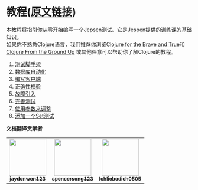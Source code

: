 # 教程([原文链接](https://github.com/jepsen-io/jepsen/blob/main/doc/tutorial/index.md))
本教程将指引你从零开始编写一个Jepsen测试。它是Jespen提供的[训练课](https://jepsen.io/services#training)的基础知识。  
如果你不熟悉Clojure语言，我们推荐你浏览[Clojure for the Brave and True](https://www.braveclojure.com/)和
[Clojure From the Ground Up](https://aphyr.com/posts/301-clojure-from-the-ground-up-welcome)
或其他任意可以帮助你了解Clojure的教程。    

1. [测试脚手架](https://github.com/jaydenwen123/jepsen/blob/main/doc/cn_tutorial/01-cn-scaffolding.md)  
2. [数据库自动化](https://github.com/jaydenwen123/jepsen/blob/main/doc/cn_tutorial/02-cn-db.md)  
3. [编写客户端](https://github.com/jaydenwen123/jepsen/blob/main/doc/cn_tutorial/03-cn-client.md)  
4. [正确性校验](https://github.com/jaydenwen123/jepsen/blob/main/doc/cn_tutorial/04-cn-checker.md)  
5. [故障引入](https://github.com/jaydenwen123/jepsen/blob/main/doc/cn_tutorial/05-cn-nemesis.md)  
6. [完善测试](https://github.com/jaydenwen123/jepsen/blob/main/doc/cn_tutorial/06-cn-refining.md)  
7. [使用参数来调整](https://github.com/jaydenwen123/jepsen/blob/main/doc/cn_tutorial/07-cn-parameters.md)  
8. [添加一个Set测试](https://github.com/jaydenwen123/jepsen/blob/main/doc/cn_tutorial/08-cn-set.md)  


**文档翻译贡献者**

<table>
  <tr>
    <td align="center"><a href="https://github.com/jaydenwen123"><img src="https://avatars.githubusercontent.com/u/38454179?v=4?s=100" width="100px;" alt=""/><br /><sub><b>jaydenwen123</b></sub></a></td>
    <td align="center"><a href="https://github.com/spencersong123"><img src="https://avatars.githubusercontent.com/u/38454179?v=4?s=100" width="100px;" alt=""/><br /><sub><b>spencersong123</b></sub></a></td>
    <td align="center"><a href="https://github.com/Ichliebedich0505"><img src="https://avatars.githubusercontent.com/u/38454179?v=4?s=100" width="100px;" alt=""/><br /><sub><b>Ichliebedich0505</b></sub></a></td>
  </tr>
</table>















